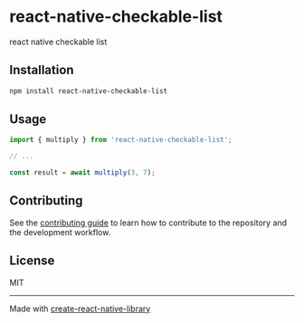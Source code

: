 # react-native-checkable-list

react native checkable list

## Installation

```sh
npm install react-native-checkable-list
```

## Usage

```js
import { multiply } from 'react-native-checkable-list';

// ...

const result = await multiply(3, 7);
```

## Contributing

See the [contributing guide](CONTRIBUTING.md) to learn how to contribute to the repository and the development workflow.

## License

MIT

---

Made with [create-react-native-library](https://github.com/callstack/react-native-builder-bob)
